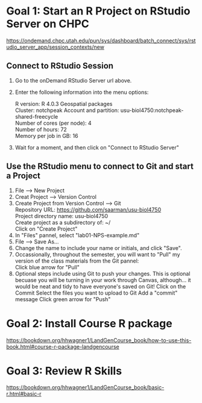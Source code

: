 # Goal 1: Start an R Project on RStudio Server on CHPC
https://ondemand.chpc.utah.edu/pun/sys/dashboard/batch_connect/sys/rstudio_server_app/session_contexts/new
 
## Connect to RStudio Session
1. Go to the onDemand RStudio Server url above.

2. Enter the following information into the menu options: 

   R version: R 4.0.3 Geospatial packages   
   Cluster: notchpeak 
   Account and partition: usu-biol4750:notchpeak-shared-freecycle  
   Number of cores (per node): 4    
   Number of hours: 72    
   Memory per job in GB: 16  

3. Wait for a moment, and then click on "Connect to RStudio Server" 
 
## Use the RStudio menu to connect to Git and start a Project
1. File --> New Project  
2. Creat Project --> Version Control  
3. Create Project from Version Control --> Git  
     Repository URL: https://github.com/saarman/usu-biol4750  
     Project directory name: usu-biol4750  
     Create project as a subdirectory of: ~/  
     Click on "Create Project"  
4. In "Files" pannel, select "lab01-NPS-example.md"  
5. File --> Save As...  
6. Change the name to include your name or initials, and click "Save".  
7. Occassionally, throughout the semester, you will want to "Pull" my version of the class materials from the Git pannel:    
     Click blue arrow for "Pull"
9. Optional steps include using Git to push your changes. This is optional becuase you will be turning in your work through Canvas, although... it would be neat and tidy to have everyone's saved on Git!
     Click on the Commit
     Select the files you want to upload to Git
     Add a "commit" message
     Click green arrow for "Push"

# Goal 2: Install Course R package   
https://bookdown.org/hhwagner1/LandGenCourse_book/how-to-use-this-book.html#course-r-package-landgencourse

# Goal 3: Review R Skills
https://bookdown.org/hhwagner1/LandGenCourse_book/basic-r.html#basic-r 
